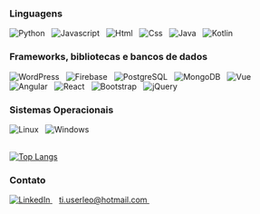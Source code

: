 ### Linguagens

<div>
    <img src="https://user-images.githubusercontent.com/53942734/143281903-db775b29-f1ca-4cba-af64-edda35edf90e.png" title="Python" alt="Python"/>&nbsp&nbsp
    <img src="https://user-images.githubusercontent.com/53942734/143283869-4d388c67-dc16-40d6-8fe4-847471987374.png" title="Javascript" alt="Javascript"/>&nbsp&nbsp
    <img src="https://user-images.githubusercontent.com/53942734/105244303-118e1400-5b4f-11eb-8252-a3800e2c7e56.png" title="Html" alt="Html"/>&nbsp&nbsp
    <img src="https://user-images.githubusercontent.com/53942734/105244090-c411a700-5b4e-11eb-8acd-5624f7791162.png" title="Css" alt="Css"/>&nbsp&nbsp
    <img src="https://user-images.githubusercontent.com/53942734/105609080-95c9dc80-5d85-11eb-8773-71fbe74af0ea.png" title="Java" alt="Java"/>&nbsp&nbsp
    <img src="https://user-images.githubusercontent.com/53942734/143287356-2870558d-fe4c-4374-8346-d410e9303aaf.png" title="Kotlin" alt="Kotlin"/>&nbsp&nbsp
</div>

### Frameworks, bibliotecas e bancos de dados

<div>
    <img src="https://user-images.githubusercontent.com/53942734/143284590-160a009e-5bd3-4c15-8cb4-99c8d0c9678f.png" title="WordPress" alt="WordPress"/>&nbsp&nbsp
    <img src="https://user-images.githubusercontent.com/53942734/143286155-39fc0986-aa9c-4a3a-a87c-29b12b082e4b.png" title="Firebase" alt="Firebase"/>&nbsp&nbsp
    <img src="https://user-images.githubusercontent.com/53942734/143286163-dff20413-2781-4cd8-8d76-65e42bc8332a.png" title="PostgreSQL" alt="PostgreSQL"/>&nbsp&nbsp
    <img src="https://user-images.githubusercontent.com/53942734/143286159-083f5ca0-8db4-445f-a19f-344a1de85b57.png" title="MongoDB" alt="MongoDB"/>&nbsp&nbsp
    <img src="https://user-images.githubusercontent.com/53942734/105248240-cecf3a80-5b54-11eb-931f-22f24e884b9d.png" title="Vue" alt="Vue"/>&nbsp&nbsp
    <img src="https://user-images.githubusercontent.com/53942734/105248243-cf67d100-5b54-11eb-9f7b-38c0974f26a4.png" title="Angular" alt="Angular"/>&nbsp&nbsp
    <img src="https://user-images.githubusercontent.com/53942734/105248238-cd9e0d80-5b54-11eb-9dba-726ca6cab5e2.png" title="React" alt="React"/>&nbsp&nbsp
    <img src="https://user-images.githubusercontent.com/53942734/105248244-d0006780-5b54-11eb-8c5b-680525d002fa.png" title="Bootstrap" alt="Bootstrap"/>&nbsp&nbsp
    <img src="https://user-images.githubusercontent.com/53942734/105248245-d098fe00-5b54-11eb-9c55-691c92645c7f.png" title="jQuery" alt="jQuery"/>&nbsp&nbsp   
</div>

### Sistemas Operacionais

<div>
    <img src="https://user-images.githubusercontent.com/53942734/105247282-4d2add00-5b53-11eb-9299-3aed55886d57.png" title="Linux" alt="Linux"/>&nbsp&nbsp
    <img src="https://user-images.githubusercontent.com/53942734/105247275-4b611980-5b53-11eb-9353-1218f4fa54ff.png" title="Windows" alt="Windows"/>&nbsp&nbsp
</div>

<br/>

 [![Top Langs](https://github-readme-stats.vercel.app/api/top-langs/?username=leo123nunes&layout=compact)](https://github.com/leo123nunes/github-readme-stats)

### Contato
<a href="https://www.linkedin.com/in/leonunesoliveira/">
    <img title="LinkedIn" src="https://user-images.githubusercontent.com/53942734/105248862-ef4bc480-5b55-11eb-926d-d9b8aa20ebba.png"/>
  </a>
  &nbsp&nbsp
<a href="mailto:ti.userleo@hotmail.com" title="Meu e-mail">
  ti.userleo@hotmail.com
</a>&nbsp&nbsp
<!--
**leo123nunes/leo123nunes** is a ✨ _special_ ✨ repository because its `README.md` (this file) appears on your GitHub profile.



